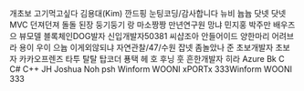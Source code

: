 
개초보
고기먹고싶다
김용대(Kim)
깐드핑
눈팅코딩/감사합니다
뉴비
늅늅
닷넷
닷넷MVC
던져던져
돌돌
된장
둥기둥기
랑
마소짱짱
만년연구원
망냐
민지홍
박주만
배우즈으
뷰모델
블록체인DOG발자
신입개발자50381
씨샵조아
안들어이드
양한마리
어려브라
용이
우이
으늅
이게외않되냐
자연관찰/47/수원
잡넷
좀놀았나
준
초보개발자
초보자
카카오프렌즈
타투
탈탈
탑코더
푱택
헤
호
후닝
훗
흔한개발자
히라
Azure
Bk
C
C#
C++
JH
Joshua
Noh
psh
Winform
WOONI
xPORTx
333Winform
WOONI
333
